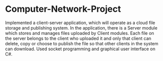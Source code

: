 # Computer-Network-Project

Implemented a client-server application, which will operate as a cloud file
storage and publishing system. In the application, there is a Server module which stores
and manages files uploaded by Client modules. Each file on the server belongs to the client
who uploaded it and only that client can delete, copy or choose to publish the file so that other
clients in the system can download.
Used socket programming and graphical user interface on C#.
